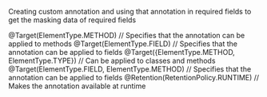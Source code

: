 Creating custom annotation and using that annotation in required fields to get the masking data of required fields

@Target(ElementType.METHOD) // Specifies that the annotation can be applied to methods
@Target(ElementType.FIELD) //  Specifies that the annotation can be applied to fields
@Target({ElementType.METHOD, ElementType.TYPE}) // Can be applied to classes and methods
@Target(ElementType.FIELD, ElementType.METHOD) //  Specifies that the annotation can be applied to fields
@Retention(RetentionPolicy.RUNTIME) // Makes the annotation available at runtime